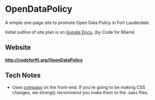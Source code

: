 OpenDataPolicy
==============

A simple one-page site to promote Open Data Policy in Fort Lauderdale.

Initial outline of site plan is on [Google Docs.](https://docs.google.com/a/codeforamerica.org/document/d/11Bay_yJPphLQn8JnjUvYd6-gciAKPYR-4XDcpSSJ348/edit) (by Code for Miami)

## Website

#### http://codeforftl.org/OpenDataPolicy

## Tech Notes
- Uses [compass](http://compass-style.org/) on the front-end. If you're going to be making CSS changes, we strongly recommend you make them to the .sass files.
